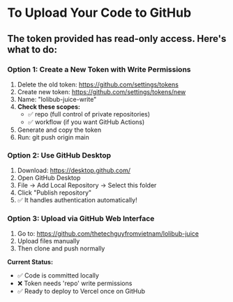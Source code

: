 # To Upload Your Code to GitHub

## The token provided has read-only access. Here's what to do:

### Option 1: Create a New Token with Write Permissions
1. Delete the old token: https://github.com/settings/tokens
2. Create new token: https://github.com/settings/tokens/new
3. Name: "lolibub-juice-write"
4. **Check these scopes:**
   - ✅ repo (full control of private repositories)
   - ✅ workflow (if you want GitHub Actions)
5. Generate and copy the token
6. Run: git push origin main

### Option 2: Use GitHub Desktop
1. Download: https://desktop.github.com/
2. Open GitHub Desktop
3. File → Add Local Repository → Select this folder
4. Click "Publish repository"
5. ✅ It handles authentication automatically!

### Option 3: Upload via GitHub Web Interface
1. Go to: https://github.com/thetechguyfromvietnam/lolibub-juice
2. Upload files manually
3. Then clone and push normally

**Current Status:**
- ✅ Code is committed locally
- ❌ Token needs 'repo' write permissions
- ✅ Ready to deploy to Vercel once on GitHub
